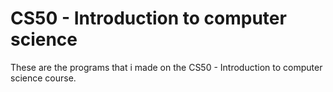# CS50 - Introduction to computer science
 These are the programs that i made on the CS50 - Introduction to computer science course.